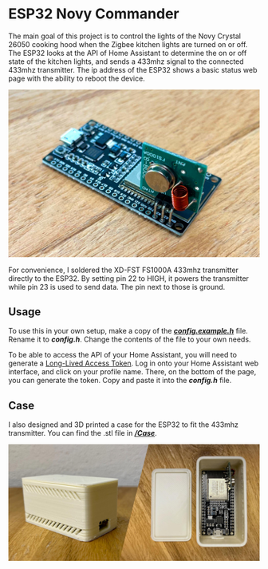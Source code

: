# ESP32 Novy Commander

The main goal of this project is to control the lights of the Novy Crystal 26050 cooking hood when the Zigbee kitchen lights are turned on or off.
The ESP32 looks at the API of Home Assistant to determine the on or off state of the kitchen lights, and sends a 433mhz signal to the connected 433mhz transmitter.
The ip address of the ESP32 shows a basic status web page with the ability to reboot the device.
 
![ESP32 with a 433mhz transmitter soldered onto it](https://github.com/SpectraCoder/ESP32_Novy_Commander/blob/main/ESP32_Novy_Commander.jpg?raw=true)

For convenience, I soldered the XD-FST FS1000A 433mhz transmitter directly to the ESP32.
By setting pin 22 to HIGH, it powers the transmitter while pin 23 is used to send data.
The pin next to those is ground.

## Usage

To use this in your own setup, make a copy of the [***config.example.h***](https://github.com/SpectraCoder/ESP32_Novy_Commander/blob/main/config.example.h) file. Rename it to ***config.h***.
Change the contents of the file to your own needs.

To be able to access the API of your Home Assistant, you will need to generate a [Long-Lived Access Token](https://www.home-assistant.io/docs/authentication/).
Log in onto your Home Assistant web interface, and click on your profile name. There, on the bottom of the page, you can generate the token. Copy and paste it into the ***config.h*** file.

## Case

I also designed and 3D printed a case for the ESP32 to fit the 433mhz transmitter. You can find the .stl file in [***/Case***](https://github.com/SpectraCoder/ESP32_Novy_Commander/blob/main/Case/).

![ESP32 with a 433mhz transmitter into a 3D printed case](https://github.com/SpectraCoder/ESP32_Novy_Commander/blob/main/Case/Case.jpg?raw=true)